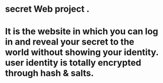 # secret Web project .
# It is the website in which you can log in and reveal your secret to the world without showing your identity. user identity is totally encrypted through hash & salts.
